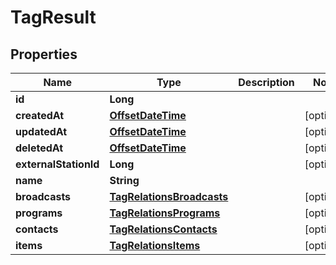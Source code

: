 
# TagResult

## Properties
Name | Type | Description | Notes
------------ | ------------- | ------------- | -------------
**id** | **Long** |  | 
**createdAt** | [**OffsetDateTime**](OffsetDateTime.md) |  |  [optional]
**updatedAt** | [**OffsetDateTime**](OffsetDateTime.md) |  |  [optional]
**deletedAt** | [**OffsetDateTime**](OffsetDateTime.md) |  |  [optional]
**externalStationId** | **Long** |  |  [optional]
**name** | **String** |  | 
**broadcasts** | [**TagRelationsBroadcasts**](TagRelationsBroadcasts.md) |  |  [optional]
**programs** | [**TagRelationsPrograms**](TagRelationsPrograms.md) |  |  [optional]
**contacts** | [**TagRelationsContacts**](TagRelationsContacts.md) |  |  [optional]
**items** | [**TagRelationsItems**](TagRelationsItems.md) |  |  [optional]



